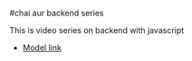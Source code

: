 #chai aur backend series

This is video series on backend with javascript
- [Model link](https://app.eraser.io/workspace/YtPqZ1VogxGy1jzIDkzj)